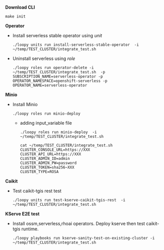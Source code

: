 **Download CLI**
~~~
make init
~~~

**Operator**
- Install serverless stable operator using *unit*
  ~~~
  ./loopy units run install-serverless-stable-operator  -i ~/temp/TEST_CLUSTER/integrate_test.sh
  ~~~

- Uninstall serverless using *role*
  ~~~
  ./loopy roles run operator-delete -i ~/temp/TEST_CLUSTER/integrate_test.sh  -p SUBSCRIPTION_NAME=serverless-operator -p OPERATOR_NAMESPACE=openshift-serverless -p OPERATOR_NAME=serverless-operator
  ~~~


**Minio**
- Install Minio
  ~~~
  ./loopy roles run minio-deploy 
  ~~~
  - adding input_variable file
    ~~~
    ./loopy roles run minio-deploy  -i ~/temp/TEST_CLUSTER/integrate_test.sh

    cat ~/temp/TEST_CLUSTER/integrate_test.sh
    CLUSTER_CONSOLE_URL=https://XXX
    CLUSTER_API_URL=https://XXX
    CLUSTER_ADMIN_ID=admin
    CLUSTER_ADMIN_PW=password
    CLUSTER_TOKEN=sha256~XXX
    CLUSTER_TYPE=ROSA
    ~~~
  
**Caikit**
- Test caikit-tgis rest test
  ~~~
  ./loopy units run test-kserve-caikit-tgis-rest  -i ~/temp/TEST_CLUSTER/integrate_test.sh
  ~~~


**KServe E2E test**
- Install ossm,serverless,rhoai operators. Deploy kserve then test caikit-tgis runtime.
  ~~~
  ./loopy playbooks run kserve-sanity-test-on-existing-cluster -i ~/temp/TEST_CLUSTER/integrate_test.sh
  ~~~ 
